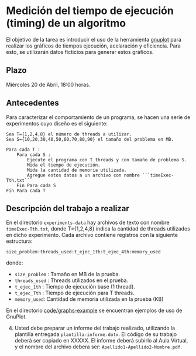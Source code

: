 # Medición del tiempo de ejecución (timing) de un algoritmo

El objetivo de la tarea es introducir el uso de la herramienta [gnuplot](http://www.gnuplot.info) para realizar los gráficos de tiempos ejecución, acelaración y eficiencia. Para esto, se utilizarán datos ficticios para generar estos gráficos.

## Plazo

Miércoles 20 de Abril, 18:00 horas.

## Antecedentes

Para caracterizar el comportamiento de un programa, se hacen una serie de experimentos cuyo diseño es el siguiente:

```
Sea T={1,2,4,8} el número de threads a utilizar.
Sea S={10,20,30,40,50,60,70,80,90} el tamaño del problema en MB.

Para cada T :
	Para cada S :
		Ejecute el programa con T threads y con tamaño de problema S.
		Mida el tiempo de ejecución.
		Mida la cantidad de memoria utilizada.
		Agregue estos datos a un archivo con nombre ```timeExec-Tth.txt```
	Fin Para cada S
Fin Para cada T	
```

## Descripción del trabajo a realizar

En el directorio ```experiments-data``` hay archivos de texto con nombre ```timeExec-Tth.txt```, donde T={1,2,4,8} indica la cantidad de threads utilizados en dicho experimento. Cada archivo contiene registros con la siguiente estructura:

```
size_problem:threads_used:t_ejec_1th:t_ejec_4th:memory_used
```

donde:
* ```size_problem``` : Tamaño en MB de la prueba.
* ```threads_used``` : Threads utilizados en el prueba.
* ```t_ejec_1th``` : Tiempo de ejecución base (1 thread).
* ```t_ejec_Tth``` : Tiempo de ejecución para T threads.
* ```memory_used```: Cantidad de memoria utilizada en la prueba (KB)


En el directorio [code/graphs-example](https://github.com/g-courses/ICI517/edit/main/tareas/tarea01/graph-examples) se encuentran ejemplos de uso de GnuPlot.
 
 

4. Usted debe preparar un informe del trabajo realizado, utilizando la plantilla entregada ```plantilla-informe.dotx```. El código de su trabajo deberá ser copiado en XXXXX. El informe deberá subirlo al Aula Virtual, y el nombre del archivo debera ser: ```Apellido1-Apellido2-Nombre.pdf```.

